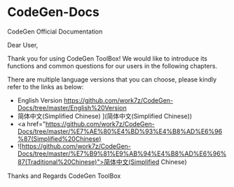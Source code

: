 # CodeGen-Docs
CodeGen Official Documentation


Dear User,

Thank you for using CodeGen ToolBox! We would like to introduce its functions and common questions for our users in the following chapters. 

There are multiple language versions that you can choose, please kindly refer to the links as below:

- English Version https://github.com/work7z/CodeGen-Docs/tree/master/English%20Version
- 简体中文(Simplified Chinese) ](简体中文(Simplified Chinese))
- <a href="https://github.com/work7z/CodeGen-Docs/tree/master/%E7%AE%80%E4%BD%93%E4%B8%AD%E6%96%87(Simplified%20Chinese)
- ![https://github.com/work7z/CodeGen-Docs/tree/master/%E7%B9%81%E9%AB%94%E4%B8%AD%E6%96%87(Traditional%20Chinese)">简体中文(Simplified Chinese)</a>


Thanks and Regards
CodeGen ToolBox
